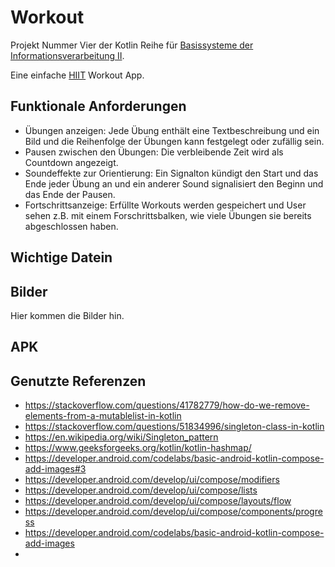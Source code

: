 # Workout

Projekt Nummer Vier der Kotlin Reihe für [Basissysteme der Informationsverarbeitung II](https://lehre.idh.uni-koeln.de/lehrveranstaltungen/sommersemester-2025/basissysteme-der-informationsverarbeitung-1/).

Eine einfache [HIIT](https://en.wikipedia.org/wiki/High-intensity_interval_training) Workout App.

## Funktionale Anforderungen

- Übungen anzeigen: Jede Übung enthält eine Textbeschreibung und ein Bild und die Reihenfolge der Übungen kann festgelegt oder zufällig sein.
- Pausen zwischen den Übungen: Die verbleibende Zeit wird als Countdown angezeigt.
- Soundeffekte zur Orientierung: Ein Signalton kündigt den Start und das Ende jeder Übung an und ein anderer Sound signalisiert den Beginn und das Ende der Pausen.
- Fortschrittsanzeige: Erfüllte Workouts werden gespeichert und User sehen z.B. mit einem Forschrittsbalken, wie viele Übungen sie bereits abgeschlossen haben.

## Wichtige Datein

## Bilder

Hier kommen die Bilder hin.

## APK

## Genutzte Referenzen

- https://stackoverflow.com/questions/41782779/how-do-we-remove-elements-from-a-mutablelist-in-kotlin
- https://stackoverflow.com/questions/51834996/singleton-class-in-kotlin
- https://en.wikipedia.org/wiki/Singleton_pattern
- https://www.geeksforgeeks.org/kotlin/kotlin-hashmap/
- https://developer.android.com/codelabs/basic-android-kotlin-compose-add-images#3
- https://developer.android.com/develop/ui/compose/modifiers
- https://developer.android.com/develop/ui/compose/lists
- https://developer.android.com/develop/ui/compose/layouts/flow
- https://developer.android.com/develop/ui/compose/components/progress
- https://developer.android.com/codelabs/basic-android-kotlin-compose-add-images
- 